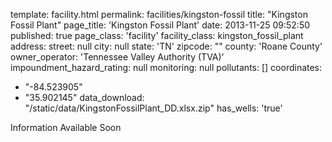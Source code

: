 template: facility.html
permalink: facilities/kingston-fossil
title: "Kingston Fossil Plant"
page_title: 'Kingston Fossil Plant'
date: 2013-11-25 09:52:50
published: true
page_class: 'facility'
facility_class: kingston_fossil_plant
address: 
  street: null
  city: null
  state: 'TN'
  zipcode: ""
  county: 'Roane County'
owner_operator: 'Tennessee Valley Authority (TVA)'
impoundment_hazard_rating: null
monitoring: null
pollutants: []
coordinates: 
  - "-84.523905"
  - "35.902145"
data_download: "/static/data/KingstonFossilPlant_DD.xlsx.zip"
has_wells: 'true'

Information Available Soon				
				
